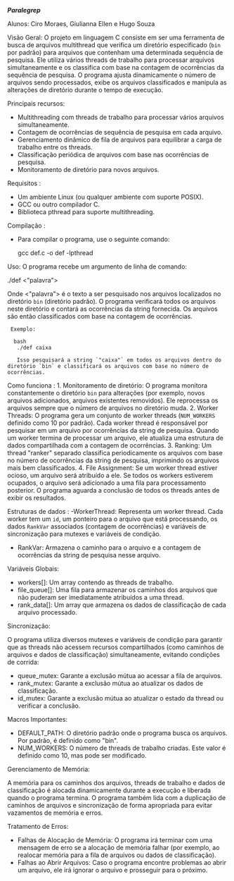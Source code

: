  ***Paralegrep***

Alunos: Ciro Moraes, Giulianna Ellen e Hugo Souza

Visão Geral: 
O projeto em linguagem C consiste em ser  uma ferramenta de busca de arquivos multithread que verifica um diretório especificado (`bin` por padrão) para arquivos que contenham uma determinada sequência de pesquisa. Ele utiliza vários threads de trabalho para processar arquivos simultaneamente e os classifica com base na contagem de ocorrências da sequência de pesquisa. O programa ajusta dinamicamente o número de arquivos sendo processados, exibe os arquivos classificados e manipula as alterações de diretório durante o tempo de execução.

Principais recursos: 
- Multithreading com threads de trabalho para processar vários arquivos simultaneamente. 
- Contagem de ocorrências de sequência de pesquisa em cada arquivo.
- Gerenciamento dinâmico de fila de arquivos para equilibrar a carga de trabalho entre os threads.
- Classificação periódica de arquivos com base nas ocorrências de pesquisa. 
- Monitoramento de diretório para novos arquivos.

Requisitos :
 - Um ambiente Linux (ou qualquer ambiente com suporte POSIX).
 - GCC ou outro compilador C. 
 - Biblioteca pthread para suporte multithreading.

Compilação :
- Para compilar o programa, use o seguinte comando: 

    gcc  def.c -o def -lpthread 

Uso:
 O programa recebe um argumento de linha de comando: 

   ./def <"palavra"> 

Onde  <"palavra">  é o texto a ser pesquisado nos arquivos localizados no diretório `bin` (diretório padrão). O programa verificará todos os arquivos neste diretório e contará as ocorrências da string fornecida. Os arquivos são então classificados com base na contagem de ocorrências. 

     Exemplo:

      bash
       ./def caixa 

       Isso pesquisará a string `"caixa"` em todos os arquivos dentro do diretório `bin` e classificará os arquivos com base no número de ocorrências.

Como funciona :
     1. Monitoramento de diretório:
    O programa monitora constantemente o diretório `bin` para alterações (por exemplo, novos arquivos adicionados, arquivos existentes removidos). Ele reprocessa os arquivos sempre que o número de arquivos no diretório muda. 
     2. Worker Threads:
      O programa gera um conjunto de worker threads (`NUM_WORKERS` definido como 10 por padrão). Cada worker thread é responsável por pesquisar em um arquivo por ocorrências da string de pesquisa. Quando um worker termina de processar um arquivo, ele atualiza uma estrutura de dados compartilhada com a contagem de ocorrências.
     3. Ranking: 
     Um thread "ranker" separado classifica periodicamente os arquivos com base no número de ocorrências da string de pesquisa, imprimindo os arquivos mais bem classificados.
     4. File Assignment:
      Se um worker thread estiver ocioso, um arquivo será atribuído a ele. Se todos os workers estiverem ocupados, o arquivo será adicionado a uma fila para processamento posterior. O programa aguarda a conclusão de todos os threads antes de exibir os resultados.
      
Estruturas de dados :
  -WorkerThread: Representa um worker thread. Cada worker tem um `id`, um ponteiro para o arquivo que está processando, os dados `RankVar` associados (contagem de ocorrências) e variáveis ​​de sincronização para mutexes e variáveis ​​de condição. 
  - RankVar:
  Armazena o caminho para o arquivo e a contagem de ocorrências da string de pesquisa nesse arquivo.

Variáveis Globais:
  - workers[]: Um array contendo as threads de trabalho.
  - file_queue[]: Uma fila para armazenar os caminhos dos arquivos que não puderam ser imediatamente atribuídos a uma thread.
  - rank_data[]: Um array que armazena os dados de classificação de cada arquivo processado.

Sincronização:

  O programa utiliza diversos mutexes e variáveis de condição para garantir que as threads não acessem recursos compartilhados (como caminhos de arquivos e dados de classificação) simultaneamente, evitando condições de corrida:
  - queue_mutex: Garante a exclusão mútua ao acessar a fila de arquivos.
  - rank_mutex: Garante a exclusão mútua ao atualizar os dados de classificação.
  - id_mutex: Garante a exclusão mútua ao atualizar o estado da thread ou verificar a conclusão.

Macros Importantes:

  - DEFAULT_PATH: O diretório padrão onde o programa busca os arquivos. Por padrão, é definido como "bin".
  - NUM_WORKERS: O número de threads de trabalho criadas. Este valor é definido como 10, mas pode ser modificado.

Gerenciamento de Memória:

  A memória para os caminhos dos arquivos, threads de trabalho e dados de classificação é alocada dinamicamente durante a execução e liberada quando o programa termina. O programa também lida com a duplicação de caminhos de arquivos e sincronização de forma apropriada para evitar vazamentos de memória e erros.

Tratamento de Erros:

- Falhas de Alocação de Memória: O programa irá terminar com uma mensagem de erro se a alocação de memória falhar (por exemplo, ao realocar memória para a fila de arquivos ou dados de classificação).
- Falhas ao Abrir Arquivos: Caso o programa encontre problemas ao abrir um arquivo, ele irá ignorar o arquivo e prosseguir para o próximo.
